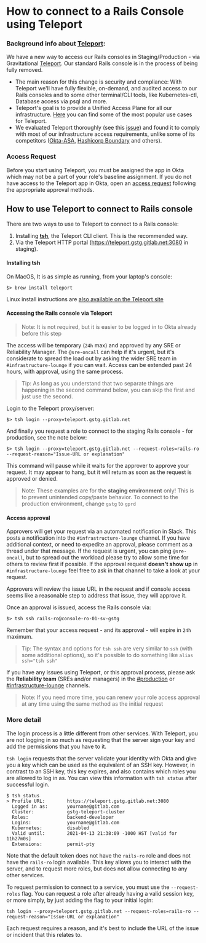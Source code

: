 # How to connect to a Rails Console using Teleport

### Background info about [Teleport](https://goteleport.com/teleport/docs/):
We have a new way to access our Rails consoles in Staging/Production - via Gravitational [Teleport](https://goteleport.com/teleport/docs/). Our standard Rails console is in the process of being fully removed.

- The main reason for this change is security and compliance: With Teleport we'll have fully flexible, on-demand, and audited access to our Rails consoles and to some other terminal/CLI tools, like Kubernetes-ctl, Database access via psql and more.
- Teleport's goal is to provide a Unified Access Plane for all our infrastructure. [Here](https://goteleport.com/teleport/docs/#why-use-teleport) you can find some of the most popular use cases for Teleport.
- We evaluated Teleport thoroughly (see this [issue](https://gitlab.com/gitlab-com/gl-infra/infrastructure/-/issues/11568)) and found it to comply with most of our infrastructure access requirements, unlike some of its competitors ([Okta-ASA](https://gitlab.com/gitlab-com/gl-infra/infrastructure/-/issues/12042), [Hashicorp Boundary](https://gitlab.com/gitlab-com/gl-infra/infrastructure/-/issues/11666) and others).

### Access Request

Before you start using Teleport, you must be assigned the app in Okta which may not be a part of your role's baseline assignment. If you do not have access to the Teleport app in Okta, open an [access request](https://about.gitlab.com/handbook/business-technology/team-member-enablement/onboarding-access-requests/access-requests/) following the appropriate approval methods.

## How to use Teleport to connect to Rails console
There are two ways to use to Teleport to connect to a Rails console:
1. Installing [**tsh**](https://goteleport.com/teleport/docs/cli-docs/#tsh), the Teleport CLI client. This is the recommended way.
1. Via the Teleport HTTP portal (https://teleport.gstg.gitlab.net:3080 in staging).

#### Installing tsh
On MacOS, It is as simple as running, from your laptop's console:

`$> brew install teleport`

Linux install instructions are [also available on the Teleport site](https://goteleport.com/docs/installation/#linux)

#### Accessing the Rails console via Teleport

> Note: It is not required, but it is easier to be logged in to Okta already before this step

The access will be temporary (`24h` max) and approved by any SRE or Reliability Manager.  The `@sre-oncall` can help if it's urgent, but it's considerate to spread the load out by asking the wider SRE team in `#infrastructure-lounge` if you can wait. Access can be extended past 24 hours, with approval, using the same process.

> Tip: As long as you understand that two separate things are happening in the second command below, you can skip the first and just use the second.

Login to the Teleport proxy/server:

`$> tsh login --proxy=teleport.gstg.gitlab.net`

And finally you request a role to connect to the staging Rails console - for production, see the note below:

`$> tsh login --proxy=teleport.gstg.gitlab.net --request-roles=rails-ro --request-reason="Issue-URL or explanation"`

This command will pause while it waits for the approver to approve your request.  It may appear to hang, but it will return as soon as the request is approved or denied.

> Note: These examples are for the **staging environment** only! This is to prevent unintended copy/paste behavior.  To connect to the production environment, change `gstg` to `gprd`

#### Access approval

Approvers will get your request via an automated notification in Slack. This
posts a notification into the `#infrastructure-lounge` channel.  If you have
additional context, or need to expedite an approval, please comment as a thread
under that message.  If the request is urgent, you can ping `@sre-oncall`, but
to spread out the workload please try to allow some time for others to review
first if possible. If the approval request **doesn't show up** in
`#infrastructure-lounge` feel free to ask in that channel to take a look at
your request.

Approvers will review the issue URL in the request and if console access seems like a reasonable step to address that issue, they will approve it.

Once an approval is issued, access the Rails console via:

`$> tsh ssh rails-ro@console-ro-01-sv-gstg`

Remember that your access request - and its approval - will expire in `24h` maximum.

> Tip: The syntax and options for `tsh ssh` are very similar to `ssh` (with some additional options), so it's possible to do something like `alias ssh="tsh ssh"`

If you have any issues using Teleport, or this approval process, please ask the **Reliability team** (SREs and/or managers) in the [#production](https://gitlab.slack.com/archives/C101F3796) or [#infrastructure-lounge](https://gitlab.slack.com/archives/CB3LSMEJV) channels.

> Note: If you need more time, you can renew your role access approval at any time using the same method as the initial request

### More detail

The login process is a little different from other services.  With Teleport, you are not logging in so much as requesting that the server sign your key and add the permissions that you have to it.

`tsh login` requests that the server validate your identity with Okta and give you a key which can be used as the equivalent of an SSH key.  However, in contrast to an SSH key, this key expires, and also contains which roles you are allowed to log in as.  You can view this information with `tsh status` after successful login.

```shell
$ tsh status
> Profile URL:        https://teleport.gstg.gitlab.net:3080
  Logged in as:       yourname@gitlab.com
  Cluster:            gstg-teleport-cluster
  Roles:              backend-developer
  Logins:             yourname@gitlab.com
  Kubernetes:         disabled
  Valid until:        2021-04-13 21:38:09 -1000 HST [valid for 11h27m0s]
  Extensions:         permit-pty
```

Note that the default token does not have the `rails-ro` role and does not have the `rails-ro` login available. This key allows you to interact with the server, and to request more roles, but does not allow connecting to any other services.

To request permission to connect to a service, you must use the `--request-roles` flag.  You can request a role after already having a valid session key, or more simply, by just adding the flag to your initial login:

````shell
tsh login --proxy=teleport.gstg.gitlab.net --request-roles=rails-ro --request-reason="Issue-URL or explanation"
````

Each request requires a reason, and it's best to include the URL of the issue or incident that this relates to.
